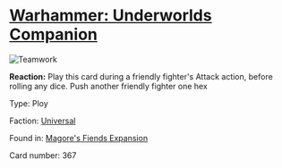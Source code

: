 # [Warhammer: Underworlds Companion](https://guidokessels.github.io/wh-underworlds)

  

![Teamwork](https://warhammerunderworlds.com/wp-content/uploads/sites/6/2018/03/367_ENG.png)

<b>Reaction:</b> Play this card during a friendly fighter's Attack action, before rolling any dice. Push another friendly fighter one hex

Type: Ploy

Faction: [Universal](https://guidokessels.github.io/wh-underworlds/factions/universal)

Found in: [Magore's Fiends Expansion](https://guidokessels.github.io/wh-underworlds/locations/magores-fiends-expansion)

Card number: 367
